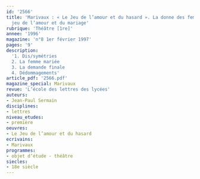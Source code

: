 ```yaml
---
id: '2566'
title: 'Marivaux : « Le Jeu de l’amour et du hasard ». La donne des femmes dans le
  jeu de l’amour et du mariage'
rubrique: 'Théâtre [1re]'
annee: '1996'
magazine: 'n°8 1er février 1997'
pages: '9'
description: 
  '1. Dis/symétries
  2. La femme mariée
  3. La demande finale
  4. Dédommagements'
article_pdf: '2566.pdf'
magazine_special: Marivaux
revue: 'L’école des lettres des lycées'
auteurs:
- Jean-Paul Sermain
disciplines:
- lettres
niveau_etudes:
- première
oeuvres:
- Le Jeu de l’amour et du hasard
ecrivains:
- Marivaux
programmes:
- objet d’étude - théâtre
siecles:
- 18e siècle
---
```

